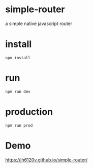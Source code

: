 # simple-router
a simple native javascript router

# install
```
npm install
```

# run
```
npm run dev
```

# production
```
npm run prod
```

# Demo
https://jh6120v.github.io/simple-router/
